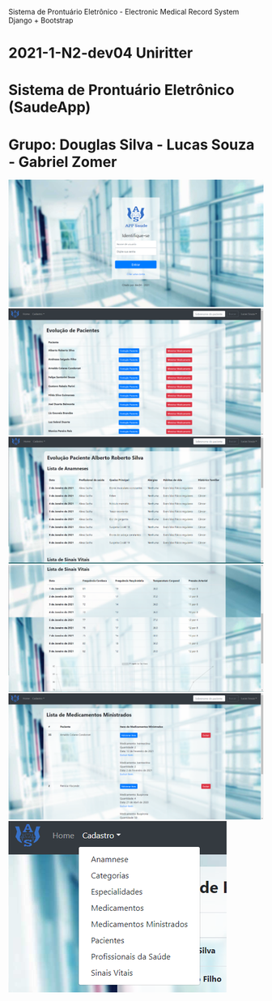 Sistema de Prontuário Eletrônico - Electronic Medical Record System
Django + Bootstrap
# 2021-1-N2-dev04 Uniritter
# Sistema de Prontuário Eletrônico (SaudeApp)
# Grupo: Douglas Silva - Lucas Souza - Gabriel Zomer


![Screenshot 1](imagensSite/tela_login.png)
![Screenshot 2](imagensSite/tela_home.png)
![Screenshot 3](imagensSite/tela_evolucao_paciente.png)
![Screenshot 4](imagensSite/tela_evolucao_paciente2.png)
![Screenshot 5](imagensSite/tela_medicamentos_ministrados.png)
![Screenshot 6](imagensSite/todos_itens.png)
